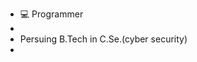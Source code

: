- 💻  Programmer
-  
- Persuing B.Tech in C.Se.(cyber security)
- 

<!---
TAUSIF4/TAUSIF4 is a ✨ special ✨ repository because its `README.md` (this file) appears on your GitHub profile.
You can click the Preview link to take a look at your changes.
--->
